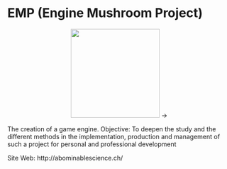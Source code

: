 # EMP (Engine Mushroom Project)
<p align="center">
  <img src="https://abominablescience.ch/logoProject.png" width="200" height="200"/>
  →
</p>
<p>The creation of a game engine. Objective: To deepen the study and the different methods in the implementation, production and management of such a project for personal and professional development</p>
<p>Site Web: http://abominablescience.ch/</p>
